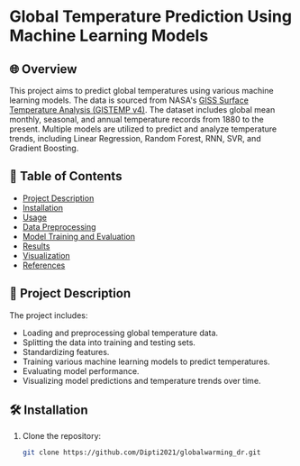 # Global Temperature Prediction Using Machine Learning Models

## 🌐 Overview

This project aims to predict global temperatures using various machine learning models. The data is sourced from NASA's [GISS Surface Temperature Analysis (GISTEMP v4)](https://data.giss.nasa.gov/). The dataset includes global mean monthly, seasonal, and annual temperature records from 1880 to the present. Multiple models are utilized to predict and analyze temperature trends, including Linear Regression, Random Forest, RNN, SVR, and Gradient Boosting.

## 📂 Table of Contents

- [Project Description](#-project-description)
- [Installation](#-installation)
- [Usage](#-usage)
- [Data Preprocessing](#-data-preprocessing)
- [Model Training and Evaluation](#-model-training-and-evaluation)
- [Results](#-results)
- [Visualization](#-visualization)
- [References](#-references)

## 📝 Project Description

The project includes:

- Loading and preprocessing global temperature data.
- Splitting the data into training and testing sets.
- Standardizing features.
- Training various machine learning models to predict temperatures.
- Evaluating model performance.
- Visualizing model predictions and temperature trends over time.

## 🛠️ Installation

1. Clone the repository:
   ```bash
   git clone https://github.com/Dipti2021/globalwarming_dr.git
   ```
